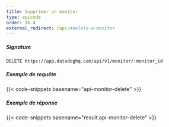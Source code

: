 ```yaml
---
title: Supprimer un monitor
type: apicode
order: 16.4
external_redirect: /api/#delete-a-monitor
---
```


##### Signature
`DELETE https://app.datadoghq.com/api/v1/monitor/:monitor_id`
##### Exemple de requête
{{< code-snippets basename="api-monitor-delete" >}}
##### Exemple de réponse
{{< code-snippets basename="result.api-monitor-delete" >}}